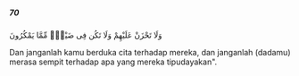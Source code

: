 ##### 70

<span class="ayah">وَلَا تَحْزَنْ عَلَيْهِمْ وَلَا تَكُن فِى ضَيْقٍۢ مِّمَّا يَمْكُرُونَ</span>

<span class="ayah_translation">Dan janganlah kamu berduka cita terhadap mereka, dan janganlah (dadamu) merasa sempit terhadap apa yang mereka tipudayakan".</span>
